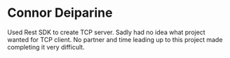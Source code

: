 # Connor Deiparine
Used Rest SDK to create TCP server. Sadly had no idea what project wanted for TCP client. No partner and time leading up to this project made completing it very difficult. 